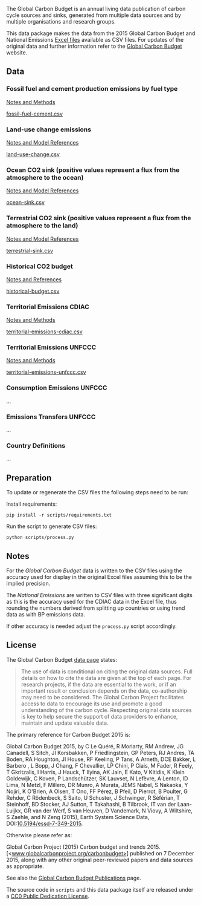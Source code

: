 The Global Carbon Budget is an annual living data publication of carbon cycle
sources and sinks, generated from multiple data sources and by multiple
organisations and research groups.

This data package makes the data from the 2015 Global Carbon Budget and National Emissions [Excel files](http://cdiac.ornl.gov/GCP/) available as CSV files. For updates of the original data and further information refer to the
[Global Carbon Budget](http://www.globalcarbonproject.org/carbonbudget/index.htm) website.


## Data

### Fossil fuel and cement production emissions by fuel type

[Notes and Methods](doc/fossil-fuel-cement.md)

[fossil-fuel-cement.csv](data/fossil-fuel-cement.csv)


### Land-use change emissions

[Notes and Model References](doc/land-use-change.md)

[land-use-change.csv](data/land-use-change.csv)


### Ocean CO2 sink (positive values represent a flux from the atmosphere to the ocean)

[Notes and Model References](doc/ocean-sink.md)

[ocean-sink.csv](data/ocean-sink.csv)


### Terrestrial CO2 sink (positive values represent a flux from the atmosphere to the land)

[Notes and Model References](doc/terrestrial-sink.md)

[terrestrial-sink.csv](data/terrestrial-sink.csv)


### Historical CO2 budget

[Notes and References](doc/historical-budget.md)

[historical-budget.csv](data/historical-budget.csv)


### Territorial Emissions CDIAC

[Notes and Methods](doc/territorial-emissions-cdiac.md)

[territorial-emissions-cdiac.csv](data/territorial-emissions-cdiac.csv)


### Territorial Emissions UNFCCC

[Notes and Methods](doc/territorial-emissions-unfccc.md)

[territorial-emissions-unfccc.csv](data/territorial-emissions-unfccc.csv)



### Consumption Emissions UNFCCC
...


### Emissions Transfers UNFCCC
...


### Country Definitions

...

## Preparation

To update or regenerate the CSV files the following steps need to be run:

Install requirements:

```
pip install -r scripts/requirements.txt
```

Run the script to generate CSV files:
```
python scripts/process.py
```


## Notes

For the *Global Carbon Budget* data is written to the CSV files using the
accuracy used for display in the original Excel files assuming this to be the
implied precision.

The *National Emissions* are written to CSV files with three significant digits
as this is the accuracy used for the CDIAC data in the Excel file, thus
rounding the numbers derived from splitting up countries or using trend data as
with BP emissions data.

If other accuracy is needed adjust the `process.py` script
accordingly.

## License

The Global Carbon Budget [data page](http://www.globalcarbonproject.org/carbonbudget/15/data.htm) states:

> The use of data is conditional on citing the original data sources. Full details on how to cite the data are given at the top of each page. For research projects, if the data are essential to the work, or if an important result or conclusion depends on the data, co-authorship may need to be considered. The Global Carbon Project facilitates access to data to encourage its use and promote a good understanding of the carbon cycle. Respecting original data sources is key to help secure the support of data providers to enhance, maintain and update valuable data.

The primary reference for Carbon Budget 2015 is:

Global Carbon Budget 2015, by C Le Quéré, R Moriarty, RM Andrew, JG Canadell, S Sitch, JI Korsbakken, P Friedlingstein, GP Peters, RJ Andres, TA Boden, RA Houghton, JI House, RF Keeling, P Tans, A Arneth, DCE Bakker, L Barbero , L Bopp, J Chang, F Chevallier, LP Chini, P Ciais, M Fader, R Feely, T Gkritzalis, I Harris, J Hauck, T Ilyina, AK Jain, E Kato, V Kitidis, K Klein Goldewijk, C Koven, P Landschützer, SK Lauvset, N Lefèvre, A Lenton, ID Lima, N Metzl, F Millero, DR Munro, A Murata, JEMS Nabel, S Nakaoka, Y Nojiri, K O'Brien, A Olsen, T Ono, FF Pérez, B Pfeil, D Pierrot, B Poulter, G Rehder, C Rödenbeck, S Saito, U Schuster, J Schwinger, R Séférian, T Steinhoff, BD Stocker, AJ Sutton, T Takahashi, B Tilbrook, IT van der Laan-Luijkx, GR van der Werf, S van Heuven, D Vandemark, N Viovy, A Wiltshire, S Zaehle, and N Zeng (2015), Earth System Science Data, DOI:[10.5194/essd-7-349-2015](https://doi.org/10.5194/essd-7-349-2015).

Otherwise please refer as:

Global Carbon Project (2015) Carbon budget and trends 2015. [<www.globalcarbonproject.org/carbonbudget>] published on 7 December 2015, along with any other original peer-reviewed papers and data sources as appropriate.

See also the [Global Carbon Budget Publications](http://www.globalcarbonproject.org/carbonbudget/15/publications.htm) page.

The source code in `scripts` and this data package itself are released under a
[CC0 Public Dedication License](https://creativecommons.org/publicdomain/zero/1.0/).
